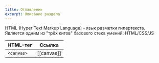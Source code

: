 ```yaml
---
title: Оглавление
excerpt: Описание раздела
---
```

HTML (Hyper Text Markup Language) - язык разметки гипертекста. Является одним из "трёх китов" базового стека умений: HTML/CSS/JS


| HTML-тег   | Ссылка     |
| ---------- | ---------- |
| `<canvas>` | [[canvas]] |
